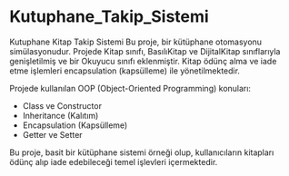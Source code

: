 # Kutuphane_Takip_Sistemi
Kutuphane Kitap Takip Sistemi
  Bu proje, bir kütüphane otomasyonu simülasyonudur.
  Projede Kitap sınıfı, BasılıKitap ve DijitalKitap sınıflarıyla genişletilmiş
  ve bir Okuyucu sınıfı eklenmiştir. Kitap ödünç alma ve iade etme işlemleri
  encapsulation (kapsülleme) ile yönetilmektedir. 

  Projede kullanılan OOP (Object-Oriented Programming) konuları:
  - Class ve Constructor
  - Inheritance (Kalıtım)
  - Encapsulation (Kapsülleme)
  - Getter ve Setter
  
  Bu proje, basit bir kütüphane sistemi örneği olup, kullanıcıların kitapları ödünç
  alıp iade edebileceği temel işlevleri içermektedir.
